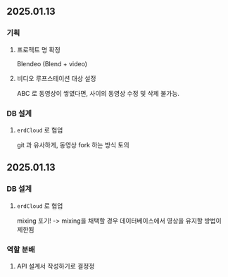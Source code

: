 ## 2025.01.13

### 기획
1. 프로젝트 명 확정

    Blendeo (Blend + video)


2. 비디오 루프스테이션 대상 설정

    ABC 로 동영상이 쌓였다면, 사이의 동영상 수정 및 삭제 불가능.

### DB 설계

1. `erdCloud` 로 협업

    git 과 유사하게, 동영상 fork 하는 방식 토의

## 2025.01.13

### DB 설계
1. `erdCloud` 로 협업

    mixing 포기!
    -> mixing을 채택할 경우 데이터베이스에서 영상을 유지할 방법이 제한됨

### 역할 분배
1. API 설계서 작성하기로 결정정